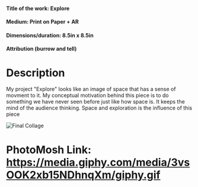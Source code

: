 #### Title of the work:  Explore <br>
#### Medium:  Print on Paper + AR <br>
#### Dimensions/duration:  8.5in x 8.5in <br>
#### Attribution (burrow and tell) <br>

# Description <br>
  My project "Explore" looks like an image of space that has a sense of movment to it. My conceptual motivation behind this piece is to do something we have never seen before just like how space is. It keeps the mind of the audience thinking. Space and exploration is the influence of this piece <br>
  
![Final Collage](https://imgur.com/a/qIypZy2)

# PhotoMosh Link: <https://media.giphy.com/media/3vsOOK2xb15NDhnqXm/giphy.gif>
